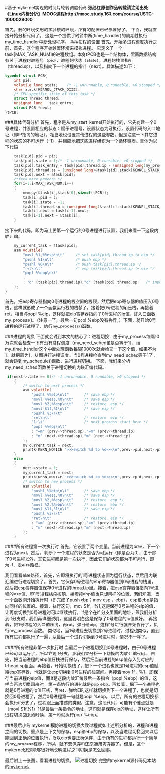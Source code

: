 #基于mykernel实现的时间片轮转调度代码
**张必红原创作品转载请注明出处《Linux内核分析》MOOC课程http://mooc.study.163.com/course/USTC-1000029000**

首先，我的环境使用的实验楼的环境，所有的配置已经部署好了。
下面，我就直接开始分析代码了。
这是一个提供了时钟中断(time_handler)的周期性执行my_time_handler中断处理程序。
###进程的设置
首先，开始多进程调度执行之前，首先，这个程序开始设置环境来模拟进程。
它定义了一个task[MAX_TASK_NUM]的进程数组。本身tPCB也是一个结构体，里面数据结构有关于进程的进程号（pid），进程的状态（state），进程的栈顶指针（thread.sp），以及指向下一个进程的指针（next）。具体描述如下：
``` C
typedef struct PCB{
    int pid;
    volatile long state;	/* -1 unrunnable, 0 runnable, >0 stopped */
    char stack[KERNEL_STACK_SIZE];
    /* CPU-specific state of this task */
    struct Thread thread;
    unsigned long	task_entry;
    struct PCB *next;
}tPCB;
```

###具体代码分析
首先，程序是从my_start_kernel开始执行的，它先创建一个0号进程，并设置相应的状态：赋予进程号，设置状态为可执行，设置代码的入口地址（即IP指向的地址），相应地也设置其他进程的这些参数，但是注意一下其它进程的状态的不可运行（-1），并相应地把这些进程组织为一个循环链表。具体为以下代码
``` C
	task[pid].pid = pid;
    task[pid].state = 0;/* -1 unrunnable, 0 runnable, >0 stopped */
    task[pid].task_entry = task[pid].thread.ip = (unsigned long)my_process;
    task[pid].thread.sp = (unsigned long)&task[pid].stack[KERNEL_STACK_SIZE-1];
    task[pid].next = &task[pid];
    /*fork more process */
    for(i=1;i<MAX_TASK_NUM;i++)
    {
        memcpy(&task[i],&task[0],sizeof(tPCB));
        task[i].pid = i;
        task[i].state = -1;
        task[i].thread.sp = (unsigned long)&task[i].stack[KERNEL_STACK_SIZE-1];
        task[i].next = task[i-1].next;
        task[i-1].next = &task[i];
    }
```
接下来的代码，即为马上要第一个运行的0号进程进行设置，我们来看一下这段内联汇编。
``` C
	my_current_task = &task[pid];
	asm volatile(
    	"movl %1,%%esp\n\t" 	/* set task[pid].thread.sp to esp */
    	"pushl %1\n\t" 	        /* push ebp */
    	"pushl %0\n\t" 	        /* push task[pid].thread.ip */
    	"ret\n\t" 	            /* pop task[pid].thread.ip to eip */
    	"popl %%ebp\n\t"
    	: 
    	: "c" (task[pid].thread.ip),"d" (task[pid].thread.sp)	/* input c or d mean %ecx/%edx*/
	);
}   
```
首先，把esp寄存器指向0号进程的栈空间的栈顶，然后把ebp寄存器的值压入0号栈，这样就形成了一个函数运行栈的栈帧了。接着把0号进程的ip压栈，再接着ret，相当与popl %eip，这样就把eip寄存器指向了0号进程的ip值，即入口函数my_process()。（注意一下，最后一句popl %ebp没有执行。）下面，就开始0号进程的运行过程了，执行my_processs()函数。

###进程的切换
下面就会讲到本文的核心了：进程切换，由于my_process每隔10万次就会检查一下有没有进程调度（my_need_sched值是否等于1），而my_time_handler这个中断处理函数每隔1000次就会检查一下这个值，如果不为1，就把置为1，从而进行进程调度。当0号进程检查到my_need_sched等于1了，就会跳到my_schedule()函数，进行进程切换。
下面，我们来分析my_need_sched函数关于进程切换的内联汇编代码。
``` C
 if(next->state == 0)/* -1 unrunnable, 0 runnable, >0 stopped */
    {
    	/* switch to next process */
    	asm volatile(	
        	"pushl %%ebp\n\t" 	    /* save ebp */
        	"movl %%esp,%0\n\t" 	/* save esp */
        	"movl %2,%%esp\n\t"     /* restore  esp */
        	"movl $1f,%1\n\t"       /* save eip */	
        	"pushl %3\n\t" 
        	"ret\n\t" 	            /* restore  eip */
        	"1:\t"                  /* next process start here */
        	"popl %%ebp\n\t"
        	: "=m" (prev->thread.sp),"=m" (prev->thread.ip)
        	: "m" (next->thread.sp),"m" (next->thread.ip)
    	); 
    	my_current_task = next; 
    	printk(KERN_NOTICE ">>>switch %d to %d<<<\n",prev->pid,next->pid);   	
    }
    else
    {
        next->state = 0;
        my_current_task = next;
        printk(KERN_NOTICE ">>>switch %d to %d<<<\n",prev->pid,next->pid);
    	/* switch to new process */
    	asm volatile(	
        	"pushl %%ebp\n\t" 	    /* save ebp */
        	"movl %%esp,%0\n\t" 	/* save esp */
        	"movl %2,%%esp\n\t"     /* restore  esp */
        	"movl %2,%%ebp\n\t"     /* restore  ebp */
        	"movl $1f,%1\n\t"       /* save eip */	
        	"pushl %3\n\t" 
        	"ret\n\t" 	            /* restore  eip */
        	: "=m" (prev->thread.sp),"=m" (prev->thread.ip)
        	: "m" (next->thread.sp),"m" (next->thread.ip)
    	);          
    }  
```
####所有进程第一次执行时
首先，它设置了两个变量，当前进程为prev，下一个进程为next。然后，判断下一个进程的状态是否为可运行（即是否为0），由于除了0号进程以外，其它进程都是第一次执行，因此它们的状态都为不可运行，即为-1，走else路径。

我们看看else路径，首先，它即将执行的1号进程状态置为运行状态，然后用内联汇编进行进程切换了。首先，它保存0号进程的ebp寄存器值到0号进程的栈里，然后把esp寄存器值保存0号进程的thread.ip里。接着，把esp寄存器值指向1号进程的esp值，即1号进程栈的栈顶，接着把ebp值也只想同样的位置。我们知道，当一个函数刚开始执行时（即完成了push ebp；mov esp ，ebp），esp和ebp是指向同样的位置的。接着，执行这句，mov $1f，%1,这是保存0号进程的eip的值，让再度切换到0号进程时可以继续执行，1f是个在if 分支里面的地址，等我们分析到if分支时，我们再详细说明，这里要明白这是保存了0号进程的ip值就好。 再接着，把1号进程的入口值压栈，再ret，弹出给eip，这样1号进行就开始执行了，执行my_process函数。
类似地，当1号进程去切换到2号进程时，过程也类似，直到所有进程都执行了一遍，从最后一个进程切换到0号进程时，情况不一样了。

####所有进程非第一次执行时
当最后一个进程切换到0号进程时，由于0号进程已经可以运行了，所以它走if分支。那我们来分析一下切换的内联汇编代码。
首先，把当前进程的ebp值压栈进行保存，然后把当前进程的esp值存入到对应的trhead.sp里面。再接着，开始切换栈了，把下一个进程也就是1号进程的esp值赋給esp寄存器，也就是让esp切换到0号进程的栈空间。再接着mov 1f，%1，即保存当前进程的eip值，而1f是这段内敛汇编最后一条指令（popl %ebp）的值，这样当再次切换回来时，第一条执行的语句就是pop ebp。再接着，把下一个进程也就是0号进程的ip值压栈，再ret，弹给EIP,这样就切换到下一个进程了，也就是切换回0号进程了，然后0号进程第一句就是popl %ebp。
以后，所有的进程切换都会执行if分支了，过程跟上面描述的类似。注意，这段代码，可能有个难点就是 （movl $1f,%1）1f是最后一条指令的地址，这句就是保存eip的地址，这样让所有进程切换回来的时候，第一句就执行popl %ebp。


###最后小结
mykernel模仿进程的切换大致过程就如上述所分析的，进程和进程之间的切换，重点是上下文的保存，esp和ebp的保存，以及当进程切换回来以后能回到正确的位置执行，所以eip也要正确保存，由于所有的进程都运行一个简单的my_process程序，所以，就不要保存和还原通用寄存器了。但是，这个mykernel还是能够很好地说明进程之间切换是怎么回事。

最后附上一张图，看看进程的切换。
![进程切换](/home/zbh/Downloads/test/7e1a10b786dcf708ce60a97d5ef98225.png)
完整的mykernel源代码见本站的[mykernel](https://github.com/zbh24/mykernel)。
